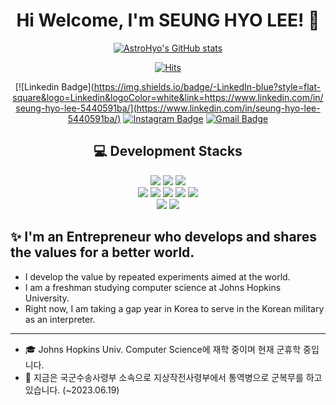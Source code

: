 <div align="center"> 

# Hi Welcome, I'm SEUNG HYO LEE! 👋 
 
[![AstroHyo's GitHub stats](https://github-readme-stats.vercel.app/api?username=AstroHyo&show_icons=true)](https://github.com/anuraghazra/github-readme-stats)  


[![Hits](https://hits.seeyoufarm.com/api/count/incr/badge.svg?url=https%3A%2F%2Fgithub.com%2FAstroHyo%2Fhit-counter&count_bg=%239EA09D&title_bg=%235094F0&icon=macys.svg&icon_color=%23E7E7E7&title=hits&edge_flat=false)](https://hits.seeyoufarm.com)
 
[![Linkedin Badge](https://img.shields.io/badge/-LinkedIn-blue?style=flat-square&logo=Linkedin&logoColor=white&link=https://www.linkedin.com/in/seung-hyo-lee-5440591ba/](https://www.linkedin.com/in/seung-hyo-lee-5440591ba/) 
[![Instagram Badge](https://img.shields.io/badge/-Instagram-dd2a7b?style=flat-square&logo=instagram&logoColor=white&link=https://www.instagram.com/seunghyolee/)](https://www.instagram.com/seunghyolee/) 
[![Gmail Badge](https://img.shields.io/badge/-Gmail-d14836?style=flat-square&logo=Gmail&logoColor=white&link=mailto:spinelee2002@gmail.com)](mailto:spinelee2002@gmail.com)

 
 
## 💻 Development Stacks
<img src="https://img.shields.io/badge/Java-007396?style=for-the-badge&logo=OpenJDK&logoColor=white"/>
<img src="https://img.shields.io/badge/Python-3776AB?style=for-the-badge&logo=Python&logoColor=white">
<img src="https://img.shields.io/badge/C-A8B9CC?style=for-the-badge&logo=C&logoColor=white">

</br>
<img src="https://img.shields.io/badge/HTML-E34F26?style=for-the-badge&logo=HTML5&logoColor=white"/>
<img src="https://img.shields.io/badge/CSS3-F68212?style=for-the-badge&logo=CSS3&logoColor=white"/>
<img src="https://img.shields.io/badge/JavaScript-F7DF1E?style=for-the-badge&logo=JavaScript&logoColor=white"/>
<img src="https://img.shields.io/badge/Vue.js-4FC08D?style=for-the-badge&logo=Vue.js&logoColor=white"/>
<img src="https://img.shields.io/badge/bootstrap-7952B3?style=for-the-badge&logo=bootstrap&logoColor=white">

</br>
<img src="https://img.shields.io/badge/Flutter-02569B?style=for-the-badge&logo=Flutter&logoColor=white">
<img src="https://img.shields.io/badge/Dart-0175C2?style=for-the-badge&logo=Dart&logoColor=white">



<div align="left"> 

## ✨ I'm an Entrepreneur who develops and shares the values for a better world.

- I develop the value by repeated experiments aimed at the world. 
- I am a freshman studying computer science at Johns Hopkins University. 
- Right now, I am taking a gap year in Korea to serve in the Korean military as an interpreter.
-------
- 🎓 Johns Hopkins Univ. Computer Science에 재학 중이며 현재 군휴학 중입니다.
- 💂 지금은 국군수송사령부 소속으로 지상작전사령부에서 통역병으로 군복무를 하고 있습니다. (~2023.06.19)

</div>

 
</div>
